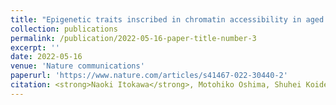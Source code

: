 ```yaml
---
title: "Epigenetic traits inscribed in chromatin accessibility in aged hematopoietic stem cells"
collection: publications
permalink: /publication/2022-05-16-paper-title-number-3
excerpt: ''
date: 2022-05-16
venue: 'Nature communications'
paperurl: 'https://www.nature.com/articles/s41467-022-30440-2'
citation: <strong>Naoki Itokawa</strong>, Motohiko Oshima, Shuhei Koide, Naoya Takayama, Wakako Kuribayashi, Yaeko Nakajima-Takagi, Kazumasa Aoyama, Satoshi Yamazaki, Kiyoshi Yamaguchi, Yoichi Furukawa, Koji Eto & Atsushi Iwama&quot;Epigenetic traits inscribed in chromatin accessibility in aged hematopoietic stem cells&quot;<strong><i>Nature Communications</i></strong> 2022 May 16;13(1):2691'
---
```

